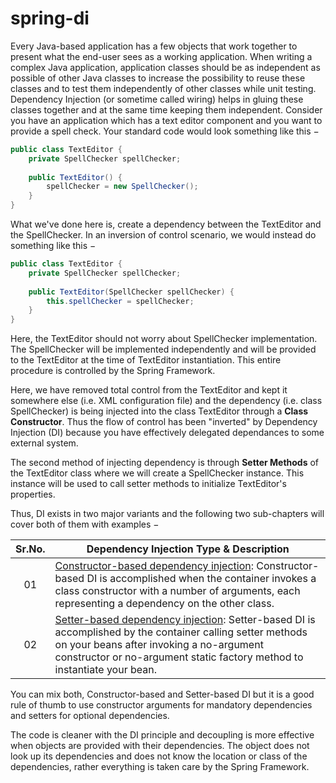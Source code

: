 # spring-di


Every Java-based application has a few objects that work together to present what the end-user sees as a working application. When writing a complex Java application, application classes should be as independent as possible of other Java classes to increase the possibility to reuse these classes and to test them independently of other classes while unit testing. Dependency Injection (or sometime called wiring) helps in gluing these classes together and at the same time keeping them independent.
Consider you have an application which has a text editor component and you want to provide a spell check. Your standard code would look something like this −
``` java
public class TextEditor {
    private SpellChecker spellChecker;
   
    public TextEditor() {
        spellChecker = new SpellChecker();
    }
}
```
What we've done here is, create a dependency between the TextEditor and the SpellChecker. In an inversion of control scenario, we would instead do something like this −
``` java
public class TextEditor {
    private SpellChecker spellChecker;
   
    public TextEditor(SpellChecker spellChecker) {
        this.spellChecker = spellChecker;
    }
}
```
Here, the TextEditor should not worry about SpellChecker implementation. The SpellChecker will be implemented independently and will be provided to the TextEditor at the time of TextEditor instantiation. This entire procedure is controlled by the Spring Framework.

Here, we have removed total control from the TextEditor and kept it somewhere else (i.e. XML configuration file) and the dependency (i.e. class SpellChecker) is being injected into the class TextEditor through a  **Class Constructor**. Thus the flow of control has been "inverted" by Dependency Injection (DI) because you have effectively delegated dependances to some external system.

The second method of injecting dependency is through  **Setter Methods**  of the TextEditor class where we will create a SpellChecker instance. This instance will be used to call setter methods to initialize TextEditor's properties.

Thus, DI exists in two major variants and the following two sub-chapters will cover both of them with examples −

| Sr.No. | Dependency Injection Type & Description |
|:-:|---|
| 01|   [Constructor-based dependency injection](https://github.com/sanchezih/spring-di/tree/main/constructor-based-di): Constructor-based DI is accomplished when the container invokes a class constructor with a number of arguments, each representing a dependency on the other class.							|
| 02|	[Setter-based dependency injection](https://github.com/sanchezih/spring-di/tree/main/setter-based-di): Setter-based DI is accomplished by the container calling setter methods on your beans after invoking a no-argument constructor or no-argument static factory method to instantiate your bean.												|

You can mix both, Constructor-based and Setter-based DI but it is a good rule of thumb to use constructor arguments for mandatory dependencies and setters for optional dependencies.

The code is cleaner with the DI principle and decoupling is more effective when objects are provided with their dependencies. The object does not look up its dependencies and does not know the location or class of the dependencies, rather everything is taken care by the Spring Framework.
